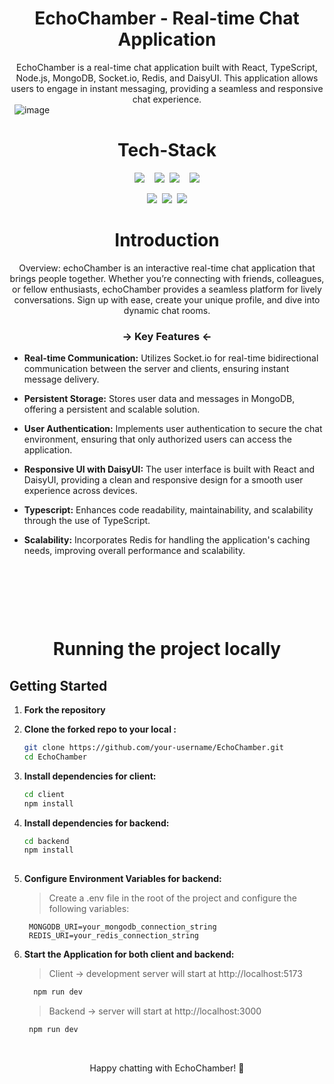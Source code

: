 <h1 align="center">EchoChamber - Real-time Chat Application</h1>

<div align="center" width='900'>
    EchoChamber is a real-time chat application built with React, TypeScript, Node.js, MongoDB, Socket.io, Redis, and DaisyUI. This application allows users to engage in instant messaging, providing a seamless and responsive chat experience.
</div>
&nbsp;
<img alt="image" margin="12" src="https://github.com/kom-senapati/EchoChamber/blob/main/client/public/thumbnail-EchoChaMber.png">

<h1 align="center">Tech-Stack</h1>

<p align="center">
  <img src="https://img.shields.io/badge/MongoDB-%234ea94b.svg?style=for-the-badge&logo=mongodb&logoColor=white">&nbsp;&nbsp;&nbsp;&nbsp;<img src="https://img.shields.io/badge/express.js-%23404d59.svg?style=for-the-badge&logo=express&logoColor=%2361DAFB">&nbsp;&nbsp;<img src="https://img.shields.io/badge/react-%2320232a.svg?style=for-the-badge&logo=react&logoColor=%2361DAFB">&nbsp;&nbsp;&nbsp;&nbsp;<img src="https://img.shields.io/badge/node.js-6DA55F?style=for-the-badge&logo=node.js&logoColor=white">
</p>

<p align="center">
  <img src="https://img.shields.io/badge/redis-%23DD0031.svg?style=for-the-badge&logo=redis&logoColor=white">&nbsp;&nbsp;<img src="https://img.shields.io/badge/Socket.io-black?style=for-the-badge&logo=socket.io&badgeColor=010101">&nbsp;&nbsp;<img src="https://img.shields.io/badge/tailwindcss-%2338B2AC.svg?style=for-the-badge&logo=tailwind-css&logoColor=white">
</p>

<h1 align="center">Introduction</h1>

<div align="center" width='900'>
Overview: echoChamber is an interactive real-time chat application that brings people together. Whether you’re connecting with friends, colleagues, or fellow enthusiasts, echoChamber provides a seamless platform for lively conversations. Sign up with ease, create your unique profile, and dive into dynamic chat rooms.
</div>

<h3 align="center"> -> Key Features <-</h3>

- **Real-time Communication:** Utilizes Socket.io for real-time bidirectional communication between the server and clients, ensuring instant message delivery.

- **Persistent Storage:** Stores user data and messages in MongoDB, offering a persistent and scalable solution.

- **User Authentication:** Implements user authentication to secure the chat environment, ensuring that only authorized users can access the application.

- **Responsive UI with DaisyUI:** The user interface is built with React and DaisyUI, providing a clean and responsive design for a smooth user experience across devices.

- **Typescript:** Enhances code readability, maintainability, and scalability through the use of TypeScript.

- **Scalability:** Incorporates Redis for handling the application's caching needs, improving overall performance and scalability.


&nbsp;
&nbsp;
&nbsp;
&nbsp;
&nbsp;



&nbsp;
&nbsp;
&nbsp;
&nbsp;
&nbsp;


&nbsp;
&nbsp;
&nbsp;
&nbsp;
&nbsp;
<h1 align="center">Running the project locally</h1>

## Getting Started
1. **Fork the repository**

2. **Clone the forked repo to your local :**

    ```bash
    git clone https://github.com/your-username/EchoChamber.git
    cd EchoChamber
    

3. **Install dependencies for client:**

   ```bash
   cd client
   npm install

4. **Install dependencies for backend:**

   ```bash
   cd backend
   npm install
  
3. **Configure Environment Variables for backend:**

     >Create a .env file in the root of the project and configure the following variables:

   ```env
    MONGODB_URI=your_mongodb_connection_string
    REDIS_URI=your_redis_connection_string

 4. **Start the Application for both client and backend:**

    > Client -> development server will start at http://localhost:5173
    ```bash
      npm run dev
    ```
    > Backend ->  server will start at http://localhost:3000
     ```bash
      npm run dev
    ```
<br>

<p align="center">
 Happy chatting with EchoChamber! 🚀
</p>
